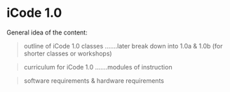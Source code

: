 # iCode 1.0

General idea of the content:

> outline of iCode 1.0 classes
> .......later break down into 1.0a & 1.0b (for shorter classes or workshops)

> curriculum for iCode 1.0
> .......modules of instruction

> software requirements & 
> hardware requirements
